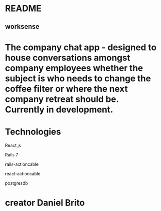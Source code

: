 # README

## worksense

# The company chat app - designed to house conversations amongst company employees whether the subject is who needs to change the coffee filter or where the next company retreat should be. Currently in development.


# Technologies

React.js

Rails 7

rails-actioncable

react-actioncable

postgresdb


# creator Daniel Brito
